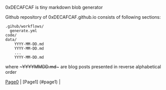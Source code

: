 0xDECAFCAF is tiny markdown blob generator

Github repository of 0xDECAFCAF.github.io consists of following sections:

~~~
.gihub/workflows/
  generate.yml
code/
data/
    YYYY-MM-DD.md
    YYYY-MM-DD.md
    ...
    YYYY-MM-DD.md    
~~~

where ~~~YYYYMMDD.md~~~ are blog posts presented in reverse alphabetical order 

[Page0](#page0) | [Page1] (#page1) | 
